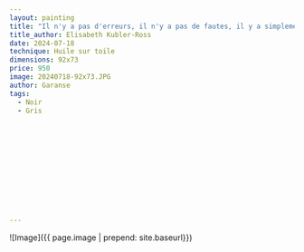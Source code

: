 ```yaml
---
layout: painting
title: "Il n'y a pas d'erreurs, il n'y a pas de fautes, il y a simplement des expériences à vivre pour vous réaliser." 
title_author: Elisabeth Kubler-Ross 					                                                  
date: 2024-07-18
technique: Huile sur toile 
dimensions: 92x73
price: 950
image: 20240718-92x73.JPG 
author: Garanse
tags:
  - Noir
  - Gris
  
  
  
  
  
  
  
  
  
  
  
  
---
```

![Image]({{ page.image | prepend: site.baseurl}})

